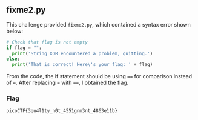## fixme2.py

This challenge provided `fixme2.py`, which contained a syntax error shown below:

```python
# Check that flag is not empty
if flag = "":
  print('String XOR encountered a problem, quitting.')
else:
  print('That is correct! Here\'s your flag: ' + flag)
```

From the code, the if statement should be using `==` for comparison instead of `=`. After replacing `=` with `==`, I obtained the flag.

### Flag

`picoCTF{3qu4l1ty_n0t_4551gnm3nt_4863e11b}`